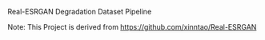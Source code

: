 Real-ESRGAN Degradation Dataset Pipeline

Note: This Project is derived from https://github.com/xinntao/Real-ESRGAN
